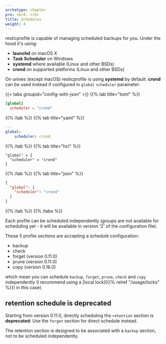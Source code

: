 ```yaml
---
archetype: chapter
pre: <b>4. </b>
title: Schedules
weight: 4
---
```



resticprofile is capable of managing scheduled backups for you. Under the hood it's using:
- **launchd** on macOS X
- **Task Scheduler** on Windows
- **systemd** where available (Linux and other BSDs)
- **crond** on supported platforms (Linux and other BSDs)

On unixes (except macOS) resticprofile is using **systemd** by default. **crond** can be used instead if configured in `global` `scheduler` parameter:

{{< tabs groupid="config-with-json" >}}
{{% tab title="toml" %}}

```toml
[global]
  scheduler = "crond"
```

{{% /tab %}}
{{% tab title="yaml" %}}

```yaml
---
global:
    scheduler: crond
```

{{% /tab %}}
{{% tab title="hcl" %}}

```hcl
"global" = {
  "scheduler" = "crond"
}
```

{{% /tab %}}
{{% tab title="json" %}}

```json
{
  "global": {
    "scheduler": "crond"
  }
}
```

{{% /tab %}}
{{% /tabs %}}




Each profile can be scheduled independently (groups are not available for scheduling yet - it will be available in version '2' of the configuration file).

These 5 profile sections are accepting a schedule configuration:
- backup
- check
- forget (version 0.11.0)
- prune (version 0.11.0)
- copy (version 0.16.0)

which mean you can schedule `backup`, `forget`, `prune`, `check` and `copy` independently (I recommend using a [local lock]({{% relref "/usage/locks" %}}) in this case).

## retention schedule is deprecated
Starting from version 0.11.0, directly scheduling the `retention` section is **deprecated**: Use the `forget` section for direct schedule instead.

The retention section is designed to be associated with a `backup` section, not to be scheduled independently.

